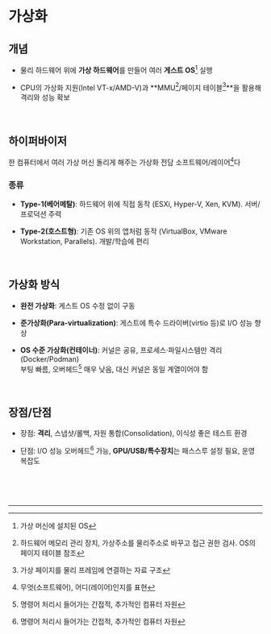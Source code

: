 # 가상화

## 개념

- 물리 하드웨어 위에 **가상 하드웨어**를 만들어 여러 **게스트 OS**[^1] 실행

- CPU의 가상화 지원(Intel VT-x/AMD-V)과 **MMU[^2]/페이지 테이블[^3]**을 활용해 격리와 성능 확보

<br>

## 하이퍼바이저

한 컴퓨터에서 여러 가상 머신 돌리게 해주는 가상화 전담 소프트웨어/레이어[^4]다


### 종류

- **Type-1(베어메탈)**: 하드웨어 위에 직접 동작 (ESXi, Hyper-V, Xen, KVM). 서버/프로덕션 주력

- **Type-2(호스트형)**: 기존 OS 위의 앱처럼 동작 (VirtualBox, VMware Workstation, Parallels). 개발/학습에 편리

<br>

## 가상화 방식

- **완전 가상화**: 게스트 OS 수정 없이 구동

- **준가상화(Para-virtualization)**: 게스트에 특수 드라이버(virtio 등)로 I/O 성능 향상

- **OS 수준 가상화(컨테이너)**: 커널은 공유, 프로세스·파일시스템만 격리 (Docker/Podman)<br>
 부팅 빠름, 오버헤드[^5] 매우 낮음, 대신 커널은 동일 계열이어야 함

<br>

## 장점/단점

- 장점: **격리**, 스냅샷/롤백, 자원 통합(Consolidation), 이식성 좋은 테스트 환경

- 단점: I/O 성능 오버헤드[^5] 가능, **GPU/USB/특수장치**는 패스스루 설정 필요, 운영 복잡도

<br>
<br><br>

___

[^1]: 가상 머신에 설치된 OS

[^2]: 하드웨어 메모리 관리 장치, 가상주소를 물리주소로 바꾸고 접근 권한 검사. OS의 페이지 테이블 참조

[^3]: 가상 페이지를 물리 프레임에 연결하는 자료 구조

[^4]: 무엇(소프트웨어), 어디(레이어)인지를 표현

[^5]: 명령어 처리시 들어가는 간접적, 추가적인 컴퓨터 자원


